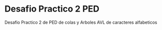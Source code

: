 # Desafio Practico 2 PED
 Desafio Practico 2 de PED de colas y Arboles AVL de caracteres alfabeticos
